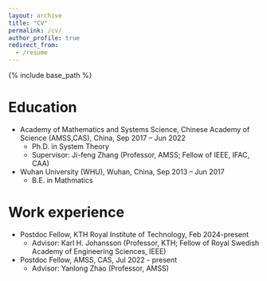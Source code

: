 ```yaml
---
layout: archive
title: "CV"
permalink: /cv/
author_profile: true
redirect_from:
  - /resume
---
```


{% include base_path %}

Education
======
* Academy of Mathematics and Systems Science, Chinese Academy of Science (AMSS,CAS), China, Sep 2017 – Jun 2022
  * Ph.D. in System Theory
  * Supervisor: Ji-feng Zhang (Professor, AMSS; Fellow of IEEE, IFAC, CAA)
* Wuhan University (WHU), Wuhan, China, Sep 2013 – Jun 2017
  * B.E. in Mathmatics


Work experience
======
* Postdoc Fellow, KTH Royal Institute of Technology, Feb 2024-present
  * Advisor: Karl H. Johansson (Professor, KTH; Fellow of Royal Swedish Academy of Engineering Sciences, IEEE)
* Postdoc Fellow, AMSS, CAS, Jul 2022 - present
  * Advisor: Yanlong Zhao (Professor, AMSS)
  

  
